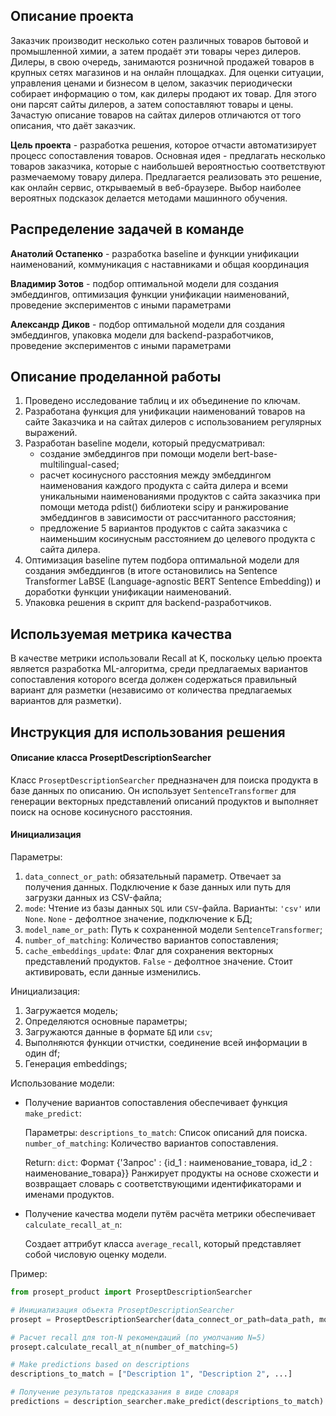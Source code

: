 ## Описание проекта

Заказчик производит несколько сотен различных товаров бытовой и промышленной химии, а затем продаёт эти товары через дилеров. Дилеры, в свою очередь, занимаются розничной продажей товаров в крупных сетях магазинов и на онлайн площадках.
Для оценки ситуации,  управления ценами и  бизнесом в целом, заказчик периодически собирает информацию о том, как дилеры продают их товар. Для этого они парсят сайты дилеров, а затем сопоставляют товары и цены.
Зачастую описание товаров на сайтах дилеров отличаются от того описания, что даёт заказчик. 

**Цель проекта** - разработка решения, которое отчасти автоматизирует процесс сопоставления товаров. Основная идея - предлагать несколько товаров заказчика, которые с наибольшей вероятностью соответствуют размечаемому товару дилера. 
Предлагается реализовать это решение, как онлайн сервис, открываемый в веб-браузере. Выбор наиболее вероятных подсказок делается методами машинного обучения.


## Распределение задачей в команде

**Анатолий Остапенко** - разработка baseline и функции унификации наименований, коммуникация с наставниками и общая координация

**Владимир Зотов** - подбор оптимальной модели для создания эмбеддингов, оптимизация функции унификации наименований, проведение экспериментов с иными параметрами

**Александр Диков** - подбор оптимальной модели для создания эмбеддингов, упаковка модели для backend-разработчиков, проведение экспериментов с иными параметрами

## Описание проделанной работы

1. Проведено исследование таблиц и их объединение по ключам.
2. Разработана функция для унификации наименований товаров на сайте Заказчика и на сайтах дилеров с использованием регулярных выражений.
3. Разработан baseline модели, который предусматривал:
   - создание эмбеддингов при помощи модели bert-base-multilingual-cased;
   - расчет косинусного расстояния между эмбеддингом наименования каждого продукта с сайта дилера и всеми уникальными наименованиями продуктов с сайта заказчика при помощи метода pdist() библиотеки scipy и ранжирование эмбеддингов в зависимости от рассчитанного расстояния;
   - предложение 5 вариантов продуктов с сайта заказчика с наименьшим косинусным расстоянием до целевого продукта с сайта дилера.
4. Оптимизация baseline путем подбора оптимальной модели для создания эмбеддингов (в итоге остановились на Sentence Transformer LaBSE (Language-agnostic BERT Sentence Embedding)) и доработки функции унификации наименований.
5. Упаковка решения в скрипт для backend-разработчиков.

## Используемая метрика качества

В качестве метрики использовали Recall at K, поскольку целью проекта является разработка ML-алгоритма, среди предлагаемых вариантов сопоставления которого всегда должен содержаться правильный вариант для разметки (независимо от количества предлагаемых вариантов для разметки).

## Инструкция для использования решения

#### Описание класса ProseptDescriptionSearcher

Класс `ProseptDescriptionSearcher` предназначен для поиска продукта в базе данных по описанию. Он использует `SentenceTransformer` для генерации векторных представлений описаний продуктов и выполняет поиск на основе косинусного расстояния.

#### Инициализация

Параметры:
1. `data_connect_or_path`: обязательный параметр. Отвечает за получения данных. Подключение к базе данных или путь для загрузки данных из CSV-файла;
2. `mode`: Чтение из базы данных `SQL` или `CSV`-файла. Варианты: `'csv'` или `None`. `None` - дефолтное значение, подключение к БД;
3. `model_name_or_path`: Путь к сохраненной модели `SentenceTransformer`;
4. `number_of_matching`: Количество вариантов сопоставления;
5. `cache_embeddings_update`: Флаг для сохранения векторных представлений продуктов. `False` - дефолтное значение. Стоит активировать, если данные изменились.

Инициализация:

1. Загружается модель;
2. Определяются основные параметры;
3. Загружаются данные в формате `БД` или `csv`;
4. Выполняются функции отчистки, соединение всей информации в один df;
5. Генерация embeddings;

Использование модели:

* Получение вариантов сопоставления обеспечивает функция `make_predict`:

    Параметры:
    `descriptions_to_match`: Список описаний для поиска. 
    `number_of_matching`: Количество вариантов сопоставления.

    Return:
    `dict`: Формат {'Запрос' : {id_1 : наименование_товара, id_2 : наименование_товара}}
    Ранжирует продукты на основе схожести и возвращает словарь с соответствующими идентификаторами и именами продуктов.

* Получение качества модели путём расчёта метрики обеспечивает `calculate_recall_at_n`:

    Создает аттрибут класса `average_recall`, который представляет собой числовую оценку модели.

Пример:

```python
from prosept_product import ProseptDescriptionSearcher

# Инициализация объекта ProseptDescriptionSearcher
prosept = ProseptDescriptionSearcher(data_connect_or_path=data_path, mode='csv')

# Расчет recall для топ-N рекомендаций (по умолчанию N=5)
prosept.calculate_recall_at_n(number_of_matching=5)

# Make predictions based on descriptions
descriptions_to_match = ["Description 1", "Description 2", ...]

# Получение результатов предсказания в виде словаря
predictions = description_searcher.make_predict(descriptions_to_match)
```

